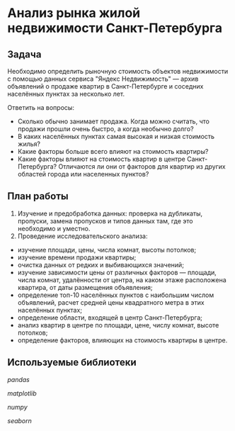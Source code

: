 # Анализ рынка жилой недвижимости Санкт-Петербурга
## Задача

Необходимо определить рыночную стоимость объектов недвижимости с помощью данных сервиса "Яндекc Недвижимость" — архив объявлений о продаже квартир в Санкт-Петербурге и соседних населённых пунктах за несколько лет.

Ответить на вопросы:
- Сколько обычно занимает продажа. Когда можно считать, что продажи прошли очень быстро, а когда необычно долго?
- В каких населённых пунктах самая высокая и низкая стоимость жилья?
- Какие факторы больше всего влияют на стоимость квартиры?
- Какие факторы влияют на стоимость квартир в центре Санкт-Петербурга? Отличаются ли они от факторов для квартир из других областей города или населенных пунктов?

## План работы

1. Изучение и предобработка данных: проверка на дубликаты, пропуски, замена пропусков и типов данных там, где это необходимо и уместно.
2. Проведение исследовательского анализа: 
  - изучение площади, цены, числа комнат, высоты потолков;
  - изучение времени продажи квартиры;
  - очистка данных от редких и выбивающихся значений;
  - изучение зависимости цены от различных факторов — площади, числа комнат, удалённости от центра, на каком этаже расположена квартира, от даты размещения объявления;
  - определение топ-10 населённых пунктов с наибольшим числом объявлений, расчет средней цены квадратного метра в этих населённых пунктах;
  - определение области, входящей в центр Санкт-Петербурга;
  - анализ квартир в центре по площади, цене, числу комнат, высоте потолков;
  - определение факторов, влияющих на стоимость квартиры в центре.

## Используемые библиотеки
*pandas*

*matplotlib*

*numpy*

*seaborn*
